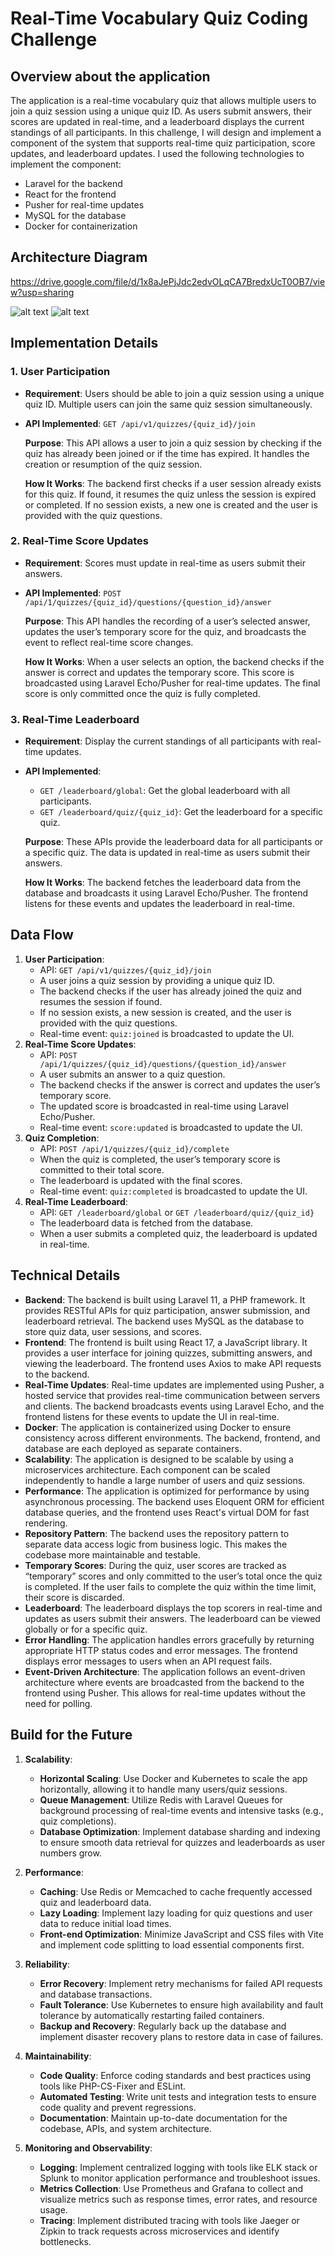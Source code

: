 # Real-Time Vocabulary Quiz Coding Challenge

## Overview about the application

The application is a real-time vocabulary quiz that allows multiple users to join a quiz session using a unique quiz ID. As users submit answers, their scores are updated in real-time, and a leaderboard displays the current standings of all participants.
In this challenge, I will design and implement a component of the system that supports real-time quiz participation, score updates, and leaderboard updates.
I used the following technologies to implement the component:
- Laravel for the backend
- React for the frontend
- Pusher for real-time updates
- MySQL for the database
- Docker for containerization

## Architecture Diagram
https://drive.google.com/file/d/1x8aJePjJdc2edvOLqCA7BredxUcT0OB7/view?usp=sharing

![alt text](quiz_game/resources/images/database.png)
![alt text](quiz_game/resources/images/server.png)

## Implementation Details

### 1. **User Participation**
- **Requirement**: Users should be able to join a quiz session using a unique quiz ID. Multiple users can join the same quiz session simultaneously.
- **API Implemented**: `GET /api/v1/quizzes/{quiz_id}/join`

  **Purpose**: This API allows a user to join a quiz session by checking if the quiz has already been joined or if the time has expired. It handles the creation or resumption of the quiz session.

  **How It Works**: The backend first checks if a user session already exists for this quiz. If found, it resumes the quiz unless the session is expired or completed. If no session exists, a new one is created and the user is provided with the quiz questions.


### 2. **Real-Time Score Updates**
- **Requirement**: Scores must update in real-time as users submit their answers.
- **API Implemented**: `POST /api/1/quizzes/{quiz_id}/questions/{question_id}/answer`

  **Purpose**: This API handles the recording of a user’s selected answer, updates the user’s temporary score for the quiz, and broadcasts the event to reflect real-time score changes.

  **How It Works**: When a user selects an option, the backend checks if the answer is correct and updates the temporary score. This score is broadcasted using Laravel Echo/Pusher for real-time updates. The final score is only committed once the quiz is fully completed.

### 3. **Real-Time Leaderboard**
- **Requirement**: Display the current standings of all participants with real-time updates.
- **API Implemented**: 
  - `GET /leaderboard/global`: Get the global leaderboard with all participants.
  - `GET /leaderboard/quiz/{quiz_id}`: Get the leaderboard for a specific quiz.
  
   **Purpose**: These APIs provide the leaderboard data for all participants or a specific quiz. The data is updated in real-time as users submit their answers.

   **How It Works**: The backend fetches the leaderboard data from the database and broadcasts it using Laravel Echo/Pusher. The frontend listens for these events and updates the leaderboard in real-time.

## Data Flow
1. **User Participation**:
   - API: `GET /api/v1/quizzes/{quiz_id}/join`
   - A user joins a quiz session by providing a unique quiz ID.
   - The backend checks if the user has already joined the quiz and resumes the session if found.
   - If no session exists, a new session is created, and the user is provided with the quiz questions.
   - Real-time event: `quiz:joined` is broadcasted to update the UI.
2. **Real-Time Score Updates**:
   - API: `POST /api/1/quizzes/{quiz_id}/questions/{question_id}/answer`
   - A user submits an answer to a quiz question.
   - The backend checks if the answer is correct and updates the user’s temporary score.
   - The updated score is broadcasted in real-time using Laravel Echo/Pusher.
   - Real-time event: `score:updated` is broadcasted to update the UI.
3. **Quiz Completion**:
   - API: `POST /api/1/quizzes/{quiz_id}/complete`
   - When the quiz is completed, the user’s temporary score is committed to their total score.
   - The leaderboard is updated with the final scores.
   - Real-time event: `quiz:completed` is broadcasted to update the UI.
4. **Real-Time Leaderboard**:
   - API: `GET /leaderboard/global` or `GET /leaderboard/quiz/{quiz_id}`
   - The leaderboard data is fetched from the database.
   - When a user submits a completed quiz, the leaderboard is updated in real-time.

## Technical Details
- **Backend**: The backend is built using Laravel 11, a PHP framework. It provides RESTful APIs for quiz participation, answer submission, and leaderboard retrieval. The backend uses MySQL as the database to store quiz data, user sessions, and scores.
- **Frontend**: The frontend is built using React 17, a JavaScript library. It provides a user interface for joining quizzes, submitting answers, and viewing the leaderboard. The frontend uses Axios to make API requests to the backend.
- **Real-Time Updates**: Real-time updates are implemented using Pusher, a hosted service that provides real-time communication between servers and clients. The backend broadcasts events using Laravel Echo, and the frontend listens for these events to update the UI in real-time.
- **Docker**: The application is containerized using Docker to ensure consistency across different environments. The backend, frontend, and database are each deployed as separate containers.
- **Scalability**: The application is designed to be scalable by using a microservices architecture. Each component can be scaled independently to handle a large number of users and quiz sessions.
- **Performance**: The application is optimized for performance by using asynchronous processing. The backend uses Eloquent ORM for efficient database queries, and the frontend uses React's virtual DOM for fast rendering.
- **Repository Pattern**: The backend uses the repository pattern to separate data access logic from business logic. This makes the codebase more maintainable and testable.
- **Temporary Scores**: During the quiz, user scores are tracked as “temporary” scores and only committed to the user’s total once the quiz is completed. If the user fails to complete the quiz within the time limit, their score is discarded.
- **Leaderboard**: The leaderboard displays the top scorers in real-time and updates as users submit their answers. The leaderboard can be viewed globally or for a specific quiz.
- **Error Handling**: The application handles errors gracefully by returning appropriate HTTP status codes and error messages. The frontend displays error messages to users when an API request fails.
- **Event-Driven Architecture**: The application follows an event-driven architecture where events are broadcasted from the backend to the frontend using Pusher. This allows for real-time updates without the need for polling.

## Build for the Future

1. **Scalability**:
   - **Horizontal Scaling**: Use Docker and Kubernetes to scale the app horizontally, allowing it to handle many users/quiz sessions.
   - **Queue Management**: Utilize Redis with Laravel Queues for background processing of real-time events and intensive tasks (e.g., quiz completions).
   - **Database Optimization**: Implement database sharding and indexing to ensure smooth data retrieval for quizzes and leaderboards as user numbers grow.

2. **Performance**:
   - **Caching**: Use Redis or Memcached to cache frequently accessed quiz and leaderboard data.
   - **Lazy Loading**: Implement lazy loading for quiz questions and user data to reduce initial load times.
   - **Front-end Optimization**: Minimize JavaScript and CSS files with Vite and implement code splitting to load essential components first.

3. **Reliability**:
    - **Error Recovery**: Implement retry mechanisms for failed API requests and database transactions.
    - **Fault Tolerance**: Use Kubernetes to ensure high availability and fault tolerance by automatically restarting failed containers.
    - **Backup and Recovery**: Regularly back up the database and implement disaster recovery plans to restore data in case of failures.

4. **Maintainability**:
    - **Code Quality**: Enforce coding standards and best practices using tools like PHP-CS-Fixer and ESLint.
    - **Automated Testing**: Write unit tests and integration tests to ensure code quality and prevent regressions.
    - **Documentation**: Maintain up-to-date documentation for the codebase, APIs, and system architecture.

5. **Monitoring and Observability**:
   - **Logging**: Implement centralized logging with tools like ELK stack or Splunk to monitor application performance and troubleshoot issues.
   - **Metrics Collection**: Use Prometheus and Grafana to collect and visualize metrics such as response times, error rates, and resource usage.
   - **Tracing**: Implement distributed tracing with tools like Jaeger or Zipkin to track requests across microservices and identify bottlenecks.
